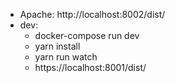 * Apache: http://localhost:8002/dist/
* dev:
  * docker-compose run dev
  * yarn install
  * yarn run watch
  * https://localhost:8001/dist/
